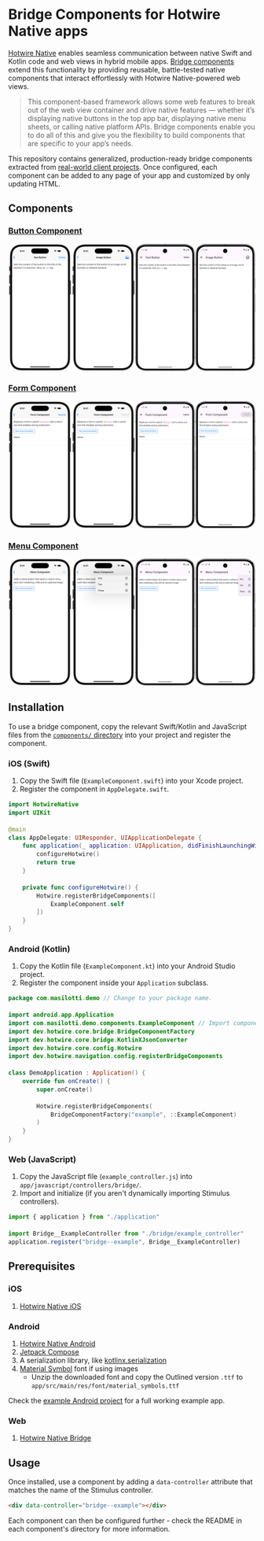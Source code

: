 # Bridge Components for Hotwire Native apps

[Hotwire Native](https://native.hotwired.dev) enables seamless communication between native Swift and Kotlin code and web views in hybrid mobile apps. [Bridge components](https://native.hotwired.dev/overview/bridge-components) extend this functionality by providing reusable, battle-tested native components that interact effortlessly with Hotwire Native-powered web views.

> This component-based framework allows some web features to break out of the web view container and drive native features — whether it’s displaying native buttons in the top app bar, displaying native menu sheets, or calling native platform APIs. Bridge components enable you to do all of this and give you the flexibility to build components that are specific to your app’s needs. 

This repository contains generalized, production-ready bridge components extracted from [real-world client projects](https://masilotti.com/services/). Once configured, each component can be added to any page of your app and customized by only updating HTML.

## Components

### [Button Component](components/button/)

[![Button Component examples](components/button/screenshot.png)](components/button/)

### [Form Component](components/form/)

[![Form Component examples](components/form/screenshot.png)](components/form/)

### [Menu Component](components/menu/)

[![Menu Component examples](components/menu/screenshot.png)](components/menu/)

## Installation

To use a bridge component, copy the relevant Swift/Kotlin and JavaScript files from the [`components/` directory](components/) into your project and register the component.

### iOS (Swift)

1. Copy the Swift file (`ExampleComponent.swift`) into your Xcode project.
1. Register the component in `AppDelegate.swift`.

```swift
import HotwireNative
import UIKit

@main
class AppDelegate: UIResponder, UIApplicationDelegate {
    func application(_ application: UIApplication, didFinishLaunchingWithOptions launchOptions: [UIApplication.LaunchOptionsKey: Any]?) -> Bool {
        configureHotwire()
        return true
    }

    private func configureHotwire() {
        Hotwire.registerBridgeComponents([
            ExampleComponent.self
        ])
    }
}
```

### Android (Kotlin)

1. Copy the Kotlin file (`ExampleComponent.kt`) into your Android Studio project.
1. Register the component inside your `Application` subclass.

```kotlin
package com.masilotti.demo // Change to your package name.

import android.app.Application
import com.masilotti.demo.components.ExampleComponent // Import component here.
import dev.hotwire.core.bridge.BridgeComponentFactory
import dev.hotwire.core.bridge.KotlinXJsonConverter
import dev.hotwire.core.config.Hotwire
import dev.hotwire.navigation.config.registerBridgeComponents

class DemoApplication : Application() {
    override fun onCreate() {
        super.onCreate()

        Hotwire.registerBridgeComponents(
            BridgeComponentFactory("example", ::ExampleComponent)
        )
    }
}
```

### Web (JavaScript)

1. Copy the JavaScript file (`example_controller.js`) into `app/javascript/controllers/bridge/`.
1. Import and initialize (if you aren't dynamically importing Stimulus controllers).

```javascript
import { application } from "./application"

import Bridge__ExampleController from "./bridge/example_controller"
application.register("bridge--example", Bridge__ExampleController)
```

## Prerequisites 

### iOS

1. [Hotwire Native iOS](https://native.hotwired.dev/ios/getting-started)

### Android

1. [Hotwire Native Android](https://native.hotwired.dev/android/getting-started)
1. [Jetpack Compose](https://developer.android.com/develop/ui/compose/setup)
1. A serialization library, like [kotlinx.serialization](https://github.com/Kotlin/kotlinx.serialization?tab=readme-ov-file#setup)
1. [Material Symbol](https://fonts.google.com/icons) font if using images
    * Unzip the downloaded font and copy the Outlined version `.ttf` to `app/src/main/res/font/material_symbols.ttf`

Check the [example Android project](examples/android/) for a full working example app.

### Web

1. [Hotwire Native Bridge](https://native.hotwired.dev/reference/bridge-installation)

## Usage

Once installed, use a component by adding a `data-controller` attribute that matches the name of the Stimulus controller.

```html
<div data-controller="bridge--example"></div>
```

Each component can then be configured further - check the README in each component's directory for more information.
